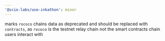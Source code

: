 ```yaml
---
'@scio-labs/use-inkathon': minor
---
```


marks `rococo` chains data as deprecated and should be replaced with `contracts`, as `rococo` is the testnet relay chain not the smart contracts chain users interact with
